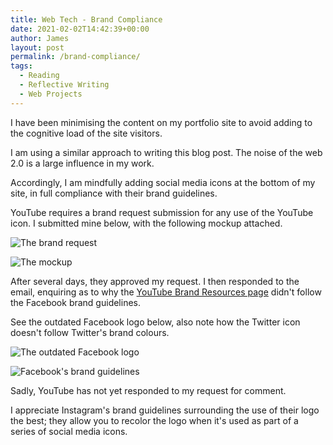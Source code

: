 ```yaml
---
title: Web Tech - Brand Compliance
date: 2021-02-02T14:42:39+00:00
author: James
layout: post
permalink: /brand-compliance/
tags:
  - Reading
  - Reflective Writing
  - Web Projects
---
```


I have been minimising the content on my portfolio site to avoid adding to the cognitive load of the site visitors.

I am using a similar approach to writing this blog post. The noise of the web 2.0 is a large influence in my work.

Accordingly, I am mindfully adding social media icons at the bottom of my site, in full compliance with their brand guidelines.

YouTube requires a brand request submission for any use of the YouTube icon. I submitted mine below, with the following mockup attached.

![The brand request](/blog/wp-content/uploads/brand-compliance/brand%20request.png)

![The mockup](/blog/wp-content/uploads/2021/brand-compliance/youtube%20brand%20usage%20mockup.png)

After several days, they approved my request. I then responded to the email, enquiring as to why the [YouTube Brand Resources page](https://www.youtube.com/about/brand-resources/#logos-icons-colors) didn't follow the Facebook brand guidelines.

See the outdated Facebook logo below, also note how the Twitter icon doesn't follow Twitter's brand colours.

![The outdated Facebook logo](/wp-content/uploads/2021/brand-compliance/youtube-facebook.jpg)

![Facebook's brand guidelines](/wp-content/uploads/2021/brand-compliance/facebook%20guidelines.png)

Sadly, YouTube has not yet responded to my request for comment.

I appreciate Instagram's brand guidelines surrounding the use of their logo the best; they allow you to recolor the logo when it's used as part of a series of social media icons.






